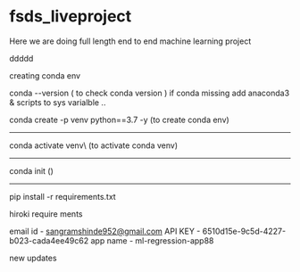 # fsds_liveproject
Here we are doing full length end to end machine learning project


ddddd

creating conda env  

conda --version ( to check conda version )
if conda missing add anaconda3 & scripts to sys varialble
..

conda create -p venv python==3.7 -y (to create conda env)

---------
conda activate venv\ (to activate conda venv)

----------

conda init ()

----------
pip install -r requirements.txt


hiroki require ments

email id - sangramshinde952@gmail.com
API KEY - 6510d15e-9c5d-4227-b023-cada4ee49c62
app name - ml-regression-app88

new updates

